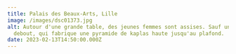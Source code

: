 ```yaml
---
title: Palais des Beaux-Arts, Lille
image: /images/dsc01373.jpg
alt: Autour d'une grande table, des jeunes femmes sont assises. Sauf une,
  debout, qui fabrique une pyramide de kaplas haute jusqu'au plafond.
date: 2023-02-13T14:50:00.000Z
---
```

